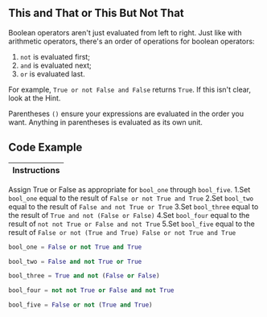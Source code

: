 ## This and That or This But Not That

Boolean operators aren't just evaluated from left to right. Just like with arithmetic operators, there's an order of operations for boolean operators:

1. `not` is evaluated first;
2. `and` is evaluated next;
3. `or` is evaluated last.

For example, `True or not False and False` returns `True`. If this isn't clear, look at the Hint.

Parentheses `()` ensure your expressions are evaluated in the order you want. Anything in parentheses is evaluated as its own unit.

## Code Example

Instructions  | 
------------  | 
Assign True or False as appropriate for `bool_one` through `bool_five`.
1.Set `bool_one` equal to the result of `False or not True and True`
2.Set `bool_two` equal to the result of `False and not True or True`
3.Set `bool_three` equal to the result of `True and not (False or False)`
4.Set `bool_four` equal to the result of `not not True or False and not True`
5.Set `bool_five` equal to the result of `False or not (True and True) False or not True and True`

``` python
bool_one = False or not True and True

bool_two = False and not True or True

bool_three = True and not (False or False)

bool_four = not not True or False and not True

bool_five = False or not (True and True)
``` 
